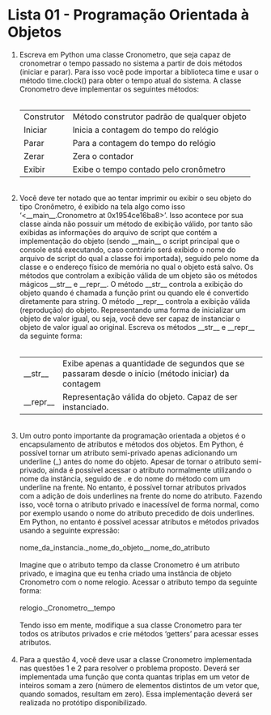 # Lista 01 - Programação Orientada à Objetos

<ol>
    <li>Escreva em Python uma classe Cronometro, que seja capaz de cronometrar o tempo passado no sistema a partir de dois métodos (iniciar e parar). Para isso você pode importar a biblioteca time e usar o método time.clock() para obter o tempo atual do sistema. A classe Cronometro deve implementar os seguintes métodos:
        <br><br>
        <table>
            <tr>
                <td> Construtor </td>
                <td> Método construtor padrão de qualquer objeto </td>
            </tr>
            <tr>
                <td> Iniciar </td>
                <td> Inicia a contagem do tempo do relógio </td>
            </tr>
            <tr>
                <td> Parar </td>
                <td> Para a contagem do tempo do relógio </td>
            </tr>
            <tr>
                <td> Zerar </td>
                <td> Zera o contador </td>
            </tr>
            <tr>
                <td> Exibir </td>
                <td> Exibe o tempo contado pelo cronômetro  </td>
            </tr>
        </table>
    </li>
    <br>
    <li> Você deve ter notado que ao tentar imprimir ou exibir o seu objeto do tipo Cronômetro, é exibido na tela algo como isso ‘<__main__.Cronometro at 0x1954ce16ba8>’. Isso acontece por sua classe ainda não possuir um método de exibição válido, por tanto são exibidas as informações do arquivo de script que contém a implementação do objeto (sendo __main__ o script principal que o console está executando, caso contrário será exibido o nome do arquivo de script do qual a classe foi importada), seguido pelo nome da classe e o endereço físico de memória no qual o objeto está salvo. Os métodos que controlam a exibição válida de um objeto são os métodos mágicos __str__ e __repr__. O método __str__ controla a exibição do objeto quando é chamada a função print ou quando ele é convertido diretamente para string. O método __repr__ controla a exibição válida (reprodução) do objeto. Representando uma forma de inicializar um objeto de valor igual, ou seja, você deve ser capaz de instanciar o objeto de valor igual ao original. Escreva os métodos __str__ e __repr__ da seguinte forma: 
        <br><br>
        <table>
            <tr>
                <td> __str__ </td>
                <td> Exibe apenas a quantidade de segundos que se passaram desde o início (método iniciar) da contagem</td>
            </tr>
            <tr>
                <td> __repr__ </td>
                <td> Representação válida do objeto. Capaz de ser instanciado.</td>
            </tr>
        </table>
    </li>
    <br>
    <li> Um outro ponto importante da programação orientada a objetos é o encapsulamento de atributos e métodos dos objetos. Em Python, é possível tornar um atributo semi-privado apenas adicionando um underline (_) antes do nome do objeto. Apesar de tornar o atributo semi-privado, ainda é possível acessar o atributo normalmente utilizando o nome da instância, seguido de . e do nome do método com um underline na frente. No entanto, é possível tornar atributos privados com a adição de dois underlines na frente do nome do atributo. Fazendo isso, você torna o atributo privado e inacessível de forma normal, como por exemplo usando o nome do atributo precedido de dois underlines. Em Python, no entanto é possível acessar atributos e métodos privados usando a seguinte expressão: 
        <br><br>
        nome_da_instancia._nome_do_objeto__nome_do_atributo
        <br><br>
        Imagine que o atributo tempo da classe Cronometro é um atributo privado, e imagina que eu tenha criado uma instância de objeto Cronometro com o nome relogio. Acessar o atributo tempo da seguinte forma:
        <br><br>
        relogio._Cronometro__tempo
        <br><br>
        Tendo isso em mente, modifique a sua classe Cronometro para ter todos os atributos privados e crie métodos ‘getters’ para acessar esses atributos.
    </li>
    <br>
    <li>Para a questão 4, você deve usar a classe Cronometro implementada nas questões 1 e 2 para resolver o problema proposto. Deverá ser implementada uma função que conta quantas triplas em um vetor de inteiros somam a zero (número de elementos distintos de um vetor que, quando somados, resultam em zero). Essa implementação deverá ser realizada no protótipo disponibilizado.
    </li>
</ol>
